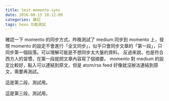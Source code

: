 ```yaml
---
title: test-momento-sync
date: 2016-08-15 10:12:09
categories: 雜記
tags: hexo 功能測試
---
```


確認一下 momento 的同步方式。昨晚測試了 medium 同步到 momento 上，發現 momento 的設定不會進行「全文同步」，似乎只會同步文章的「第一段」，只同步第一個段落。可以理解可能是不想同步太大量的資料。 反過來說，也是符合西方人的習慣，在第一段就把文章內容寫了個摘要。 momento 對 medium 的設定比較好，點入可以連結到原文，但是 atom/rss feed 好像就沒辦法連結到原文，需要再測試。

這是第二段，測試用。

這是第三段，測試用。
